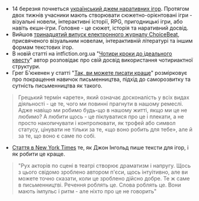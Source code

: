 * 14 березня почнеться [український джем наративних ігор](https://itch.io/jam/ukrainian-narrative-game-jam). Протягом двох тижнів учасники мають створювати сюжетно-орієнтовані ігри - візуальні новели, інтерактивні історії, RPG, пригодницькі ігри, або навіть екшн-ігри. Головне - це сюжет, історія та наративний досвід.
* Вийшов [тринадцятий випуск електронного журналу ChoiceBeat](https://willyelektrix.itch.io/choicebeat-issue-13), присвяченого візуальним новелам, інтерактивній літературі та іншим формам текстових ігор.
* В новій статті на intfiction.org.ua "[Чотири кроки до ідеального квесту](https://intfiction.org.ua/article/2025/03/four-steps-to-ideal-quest/)" автор розповідає про свій досвід використання чотириактної структури.
* Грег Б'юкенен у статті "[Так, ви можете писати краще](https://gregbuchanan.substack.com/p/yes-you-can-get-better-at-writing)" розмірковує про покращення навичок письменництва, підхід до саморозвитку та сутність письменництва як такого.
> Грецький термін «арете», який означає досконалість у всіх видах діяльності - це те, чого ми повинні прагнути в нашому ремеслі. Адже навіщо ми робимо будь-що в нашому житті, якщо ми це не любимо? А любити щось - це піклуватися про це і плекати, а не просто накопичувати і контролювати, як трофей або символ статусу, цінувати не тільки за те, «що воно робить для тебе», але й за те, що воно є саме по собі.

* [Стаття в New York Times](https://www.nytimes.com/2025/01/18/arts/jon-ingold-inkle.html) те, як Джон Інгольд пише тексти для ігор, і як робити це краще.
> "Рух акторів по сцені в театрі створює драматизм і напругу. Щось з цього свідомо зроблено автором п'єси, щось інтуітивно, але ви можете точно сказати, коли це зроблено дійсно добре. Те ж саме в письменництві. Речення роблять це. Слова роблять це. Вони мають імпульс і ритм - але ніхто про це не говорить"